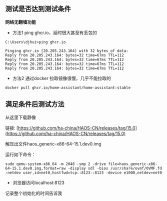 ## 测试是否达到测试条件

**网络无翻墙功能**

- 方法1
ping ghcr.io，延时很大甚至有丢包的
```
C:\Users\djhui>ping ghcr.io

Pinging ghcr.io [20.205.243.164] with 32 bytes of data:
Reply from 20.205.243.164: bytes=32 time=67ms TTL=112
Reply from 20.205.243.164: bytes=32 time=67ms TTL=112
Reply from 20.205.243.164: bytes=32 time=67ms TTL=112
Reply from 20.205.243.164: bytes=32 time=67ms TTL=112
```

- 方法2
通过docker 拉取镜像很慢，几乎不能拉取的

```
docker pull ghcr.io/home-assistant/home-assistant:stable
```

## 满足条件后测试方法

从这里下载静像

链接: [https://github.com/ha-china/HAOS-CN/releases/tag/15.0](https://github.com/ha-china/HAOS-CN/releases/tag/15.0)

解压出文件haos_generic-x86-64-15.1.dev0.img

运行如下命令：

```
sudo qemu-system-x86_64 -m 2048 -smp 2 -drive file=haos_generic-x86-64-15.1.dev0.img,format=raw -display sdl -bios /usr/share/ovmf/OVMF.fd -netdev user,id=net0,hostfwd=tcp::8123-:8123 -device e1000,netdev=net0
```

- 浏览器访问localhost:8123

记录整个初始化的时间告诉我
